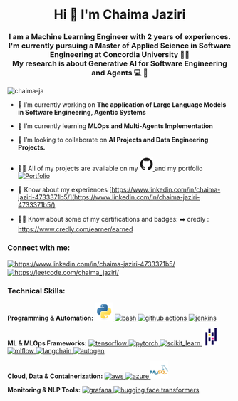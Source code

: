 <h1 align="center">Hi 👋 I'm Chaima Jaziri</h1>
<h3 align="center">I am a Machine Learning Engineer with 2 years of experiences. I'm currently pursuing a Master of Applied Science in Software Engineering at Concordia University 👩‍🎓 <br>
   My research is about Generative AI for Software Engineering and Agents 💻 🧠 </h3>

<p align="left"> <img src="https://komarev.com/ghpvc/?username=chaima-ja&label=Profile%20views&color=0e75b6&style=flat" alt="chaima-ja" /> </p>


- 🔭 I’m currently working on **The application of Large Language Models in Software Engineering, Agentic Systems**

- 🌱 I’m currently learning **MLOps and Multi-Agents Implementation**

- 👯 I’m looking to collaborate on **AI Projects and Data Engineering Projects.**

- 👨‍💻 All of my projects are available on my
  <a href="https://github.com/Chaima-Ja" target="_blank" rel="noreferrer">
    <img src="https://raw.githubusercontent.com/devicons/devicon/master/icons/github/github-original.svg" alt="GitHub" width="30" height="30"/>
  </a> 
  and my portfolio
  <a href="https://chaima-ja.github.io/" target="_blank" rel="noreferrer">
    <img src="https://static.vecteezy.com/system/resources/previews/003/731/316/non_2x/web-icon-line-on-white-background-image-for-web-presentation-logo-icon-symbol-free-vector.jpg" alt="Portfolio" width="40" height="40"/>
  </a>

- 📄 Know about my experiences [https://www.linkedin.com/in/chaima-jaziri-4733371b5/](https://www.linkedin.com/in/chaima-jaziri-4733371b5/)

- 👩‍🎓 Know about some of my certifications and badges: ➡️ credly : https://www.credly.com/earner/earned

<h3 align="left">Connect with me:</h3>
<p align="left">
<a href="https://linkedin.com/in/https://www.linkedin.com/in/chaima-jaziri-4733371b5/" target="blank"><img align="center" src="https://raw.githubusercontent.com/rahuldkjain/github-profile-readme-generator/master/src/images/icons/Social/linked-in-alt.svg" alt="https://www.linkedin.com/in/chaima-jaziri-4733371b5/" height="30" width="40" /></a>
<a href="https://leetcode.com/u/chaima_jaziri/" target="blank"><img align="center" src="https://raw.githubusercontent.com/rahuldkjain/github-profile-readme-generator/master/src/images/icons/Social/leet-code.svg" alt="https://leetcode.com/chaima_jaziri/" height="30" width="40" /></a>
</p>
<h3 align="left">Technical Skills:</h3>

<p align="left">
  <strong>Programming & Automation:</strong> 
  <a href="https://www.python.org" target="_blank" rel="noreferrer"> 
    <img src="https://raw.githubusercontent.com/devicons/devicon/master/icons/python/python-original.svg" alt="python" width="40" height="40"/> 
  </a>
  <a href="https://www.gnu.org/software/bash/" target="_blank" rel="noreferrer">
    <img src="https://upload.wikimedia.org/wikipedia/commons/4/4b/Bash_Logo_Colored.svg" alt="bash" width="40" height="40"/>
  </a>
  <a href="https://github.com/features/actions" target="_blank" rel="noreferrer"> 
    <img src="https://avatars.githubusercontent.com/u/44036562?s=200&v=4" alt="github actions" width="40" height="40"/> 
  </a>
  <a href="https://www.jenkins.io/" target="_blank" rel="noreferrer">
    <img src="https://www.vectorlogo.zone/logos/jenkins/jenkins-icon.svg" alt="jenkins" width="40" height="40"/>
  </a>
</p>

<p align="left">
  <!-- ML & MLOps Frameworks -->
  <strong>ML & MLOps Frameworks:</strong> 
  <a href="https://www.tensorflow.org" target="_blank" rel="noreferrer"> 
    <img src="https://www.vectorlogo.zone/logos/tensorflow/tensorflow-icon.svg" alt="tensorflow" width="40" height="40"/> 
  </a>
   
  <a href="https://pytorch.org/" target="_blank" rel="noreferrer"> 
    <img src="https://www.vectorlogo.zone/logos/pytorch/pytorch-icon.svg" alt="pytorch" width="40" height="40"/> 
  </a>
  
  <a href="https://scikit-learn.org/" target="_blank" rel="noreferrer"> 
    <img src="https://upload.wikimedia.org/wikipedia/commons/0/05/Scikit_learn_logo_small.svg" alt="scikit_learn" width="40" height="40"/> 
  </a>
  
  <a href="https://pandas.pydata.org/" target="_blank" rel="noreferrer"> 
    <img src="https://raw.githubusercontent.com/devicons/devicon/2ae2a900d2f041da66e950e4d48052658d850630/icons/pandas/pandas-original.svg" alt="pandas" width="40" height="40"/> 
  </a>
  
  <a href="https://mlflow.org/" target="_blank" rel="noreferrer">
    <img src="https://mlflow.org/docs/latest/_static/MLflow-logo-final-black.png" alt="mlflow" width="50" height="40"/>
  </a>
  

  <a href="https://www.langchain.com/" target="_blank" rel="noreferrer">
    <img src="https://cdn.analyticsvidhya.com/wp-content/uploads/2023/07/langchain3.png" alt="langchain" width="40" height="40"/>
  </a>
  <a href="https://www.microsoft.com/en-us/autogen" target="_blank" rel="noreferrer">
    <img src="https://img.icons8.com/fluency/48/microsoft.png" alt="autogen" width="40" height="40"/>
  </a>
</p>

<p align="left">
  <!-- Cloud, Data & Containerization -->
  <strong>Cloud, Data & Containerization:</strong> 
  <a href="https://aws.amazon.com" target="_blank" rel="noreferrer"> 
    <img src="https://www.vectorlogo.zone/logos/amazon_aws/amazon_aws-icon.svg" alt="aws" width="40" height="40"/> 
  </a>
  <a href="https://azure.microsoft.com/en-in/" target="_blank" rel="noreferrer"> 
    <img src="https://www.vectorlogo.zone/logos/microsoft_azure/microsoft_azure-icon.svg" alt="azure" width="40" height="40"/> 
  </a>
  <a href="https://www.mysql.com/" target="_blank" rel="noreferrer"> 
    <img src="https://raw.githubusercontent.com/devicons/devicon/master/icons/mysql/mysql-original-wordmark.svg" alt="mysql" width="40" height="40"/> 
  </a>

</p>

<p align="left">
  <!-- Monitoring & NLP Tools -->
  <strong>Monitoring & NLP Tools:</strong> 

  <a href="https://grafana.com/" target="_blank" rel="noreferrer">
    <img src="https://www.vectorlogo.zone/logos/grafana/grafana-icon.svg" alt="grafana" width="40" height="40"/>
  </a>
  <a href="https://huggingface.co/" target="_blank" rel="noreferrer">
    <img src="https://huggingface.co/front/assets/huggingface_logo-noborder.svg" alt="hugging face transformers" width="40" height="40"/>
  </a>

</p>
